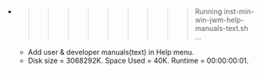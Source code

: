 * >>>>>>>>> Running inst-min-win-jwm-help-manuals-text.sh ...
  * Add user & developer manuals(text) in Help menu.
  * Disk size = 3068292K. Space Used = 40K. Runtime = 00:00:00:01.
